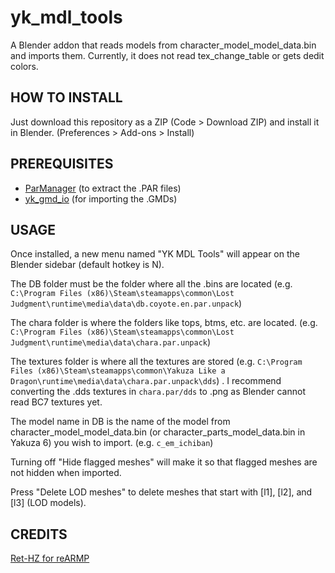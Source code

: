 

# yk_mdl_tools
A Blender addon that reads models from character_model_model_data.bin and imports them. 
Currently, it does not read tex_change_table or gets dedit colors.

## HOW TO INSTALL
Just download this repository as a ZIP (Code > Download ZIP) and install it in Blender. (Preferences > Add-ons > Install)

## PREREQUISITES
- [ParManager](https://github.com/Kaplas80/ParManager) (to extract the .PAR files)
- [yk_gmd_io](https://github.com/theturboturnip/yk_gmd_io/releases/) (for importing the .GMDs)
## USAGE
Once installed, a new menu named "YK MDL Tools" will appear on the Blender sidebar (default hotkey is N). 

The DB folder must be the folder where all the .bins are located (e.g. `C:\Program Files (x86)\Steam\steamapps\common\Lost Judgment\runtime\media\data\db.coyote.en.par.unpack`)

The chara folder is where the folders like tops, btms, etc. are located. (e.g. `C:\Program Files (x86)\Steam\steamapps\common\Lost Judgment\runtime\media\data\chara.par.unpack`)

The textures folder is where all the textures are stored (e.g. `C:\Program Files (x86)\Steam\steamapps\common\Yakuza Like a Dragon\runtime\media\data\chara.par.unpack\dds`) . I recommend converting the .dds textures in `chara.par/dds` to .png as Blender cannot read BC7 textures yet.

The model name in DB is the name of the model from character_model_model_data.bin (or character_parts_model_data.bin in Yakuza 6) you wish to import. (e.g. `c_em_ichiban`)

Turning off "Hide flagged meshes" will make it so that flagged meshes are not hidden when imported.

Press "Delete LOD meshes" to delete meshes that start with [l1], [l2], and [l3] (LOD models).

## CREDITS
[Ret-HZ for reARMP](https://github.com/Ret-HZ/reARMP)
